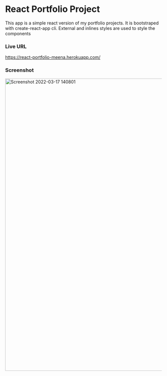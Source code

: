 # React Portfolio Project
This app is a simple react version of my portfolio projects. It is bootstraped with create-react-app cli. External and inlines styles are used to style the components


### Live URL
https://react-portfolio-meena.herokuapp.com/


### Screenshot

<img width="939" alt="Screenshot 2022-03-17 140801" src="https://user-images.githubusercontent.com/91281668/158896760-70a90d04-1833-47fb-a462-00f26d400b44.png">






